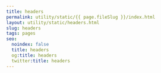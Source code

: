 ```yaml
---
title: headers
permalink: utility/static/{{ page.fileSlug }}/index.html
layout: utility/static/headers.html
slug: headers
tags: pages
seo:
  noindex: false
  title: headers
  og:title: headers
  twitter:title: headers
---
```



